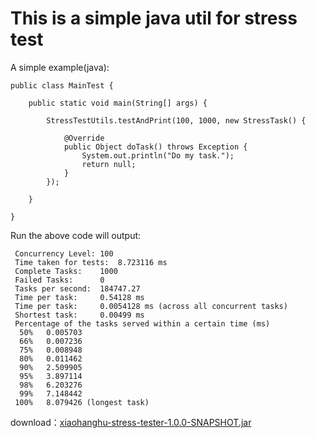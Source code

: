 # This is a simple java util for stress test #

A simple example(java):
```
public class MainTest {

	public static void main(String[] args) {

		StressTestUtils.testAndPrint(100, 1000, new StressTask() {

			@Override
			public Object doTask() throws Exception {
				System.out.println("Do my task.");
				return null;
			}
		});

	}

}
```
Run the above code will output:
```
 Concurrency Level:	100
 Time taken for tests:	8.723116 ms
 Complete Tasks:	1000
 Failed Tasks:		0
 Tasks per second:	184747.27
 Time per task:		0.54128 ms
 Time per task:		0.0054128 ms (across all concurrent tasks)
 Shortest task:		0.00499 ms
 Percentage of the tasks served within a certain time (ms)
  50%	0.005703
  66%	0.007236
  75%	0.008948
  80%	0.011462
  90%	2.509905
  95%	3.897114
  98%	6.203276
  99%	7.148442
 100%	8.079426 (longest task)
```

download：[xiaohanghu-stress-tester-1.0.0-SNAPSHOT.jar](http://xiaohanghu-stress-tester.googlecode.com/files/xiaohanghu-stress-tester-1.0.0-SNAPSHOT.jar)